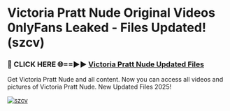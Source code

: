 # Victoria Pratt Nude Original Videos 0nlyFans Leaked - Files Updated! (szcv)

<h3>🔴 CLICK HERE 🌐==►► <a href="https://tinyurl.com/5h6xmrr3" rel="nofollow">Victoria Pratt Nude Updated Files</a></h3>

Get Victoria Pratt Nude and all content. Now you can access all videos and pictures of Victoria Pratt Nude. New Updated Files 2025!

[![szcv](https://i.imgur.com/KVD873Z.gif)](https://tinyurl.com/5h6xmrr3)

